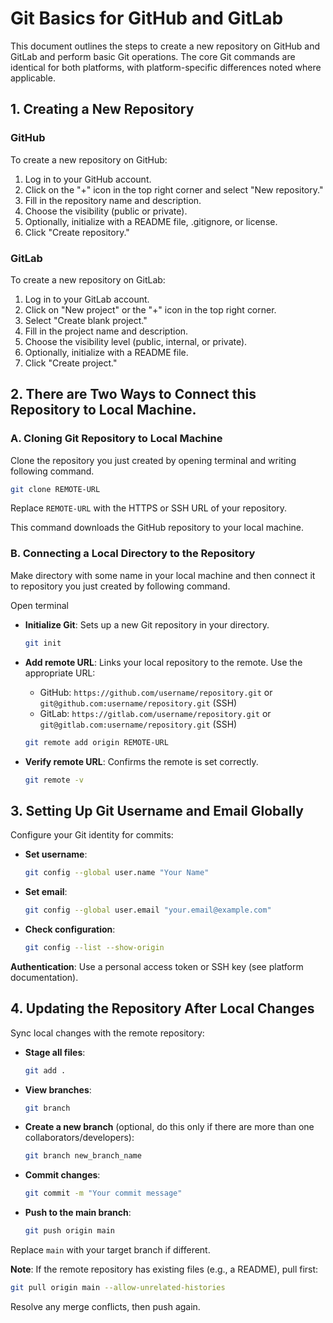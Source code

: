 # Git Basics for GitHub and GitLab

This document outlines the steps to create a new repository on GitHub and GitLab and perform basic Git operations. The core Git commands are identical for both platforms, with platform-specific differences noted where applicable.

## 1. Creating a New Repository

### GitHub

To create a new repository on GitHub:

1. Log in to your GitHub account.
2. Click on the "+" icon in the top right corner and select "New repository."
3. Fill in the repository name and description.
4. Choose the visibility (public or private).
5. Optionally, initialize with a README file, .gitignore, or license.
6. Click "Create repository."

### GitLab

To create a new repository on GitLab:

1. Log in to your GitLab account.
2. Click on "New project" or the "+" icon in the top right corner.
3. Select "Create blank project."
4. Fill in the project name and description.
5. Choose the visibility level (public, internal, or private).
6. Optionally, initialize with a README file.
7. Click "Create project."

## 2. There are Two Ways to Connect this Repository to Local Machine.

### A. Cloning Git Repository to Local Machine

Clone the repository you just created by opening terminal and writing following command.

  ```bash
  git clone REMOTE-URL
  ```
Replace `REMOTE-URL` with the HTTPS or SSH URL of your repository.

This command downloads the GitHub repository to your local machine.

### B. Connecting a Local Directory to the Repository

Make directory with some name in your local machine and then connect it to repository you just created by following command.

Open terminal

- **Initialize Git**: Sets up a new Git repository in your directory.
  ```bash
  git init
  ```

- **Add remote URL**: Links your local repository to the remote. Use the appropriate URL:
  - GitHub: `https://github.com/username/repository.git` or `git@github.com:username/repository.git` (SSH)
  - GitLab: `https://gitlab.com/username/repository.git` or `git@gitlab.com:username/repository.git` (SSH)
  ```bash
  git remote add origin REMOTE-URL
  ```

- **Verify remote URL**: Confirms the remote is set correctly.
  ```bash
  git remote -v
  ```

## 3. Setting Up Git Username and Email Globally

Configure your Git identity for commits:

- **Set username**:
  ```bash
  git config --global user.name "Your Name"
  ```

- **Set email**:
  ```bash
  git config --global user.email "your.email@example.com"
  ```

- **Check configuration**:
  ```bash
  git config --list --show-origin
  ```

**Authentication**: Use a personal access token or SSH key (see platform documentation).

## 4. Updating the Repository After Local Changes

Sync local changes with the remote repository:

- **Stage all files**:
  ```bash
  git add .
  ```

- **View branches**:
  ```bash
  git branch
  ```

- **Create a new branch** (optional, do this only if there are more than one collaborators/developers):
  ```bash
  git branch new_branch_name
  ```

- **Commit changes**:
  ```bash
  git commit -m "Your commit message"
  ```

- **Push to the main branch**:
  ```bash
  git push origin main
  ```

Replace `main` with your target branch if different.



**Note**: If the remote repository has existing files (e.g., a README), pull first:
```bash
git pull origin main --allow-unrelated-histories
```
Resolve any merge conflicts, then push again.


